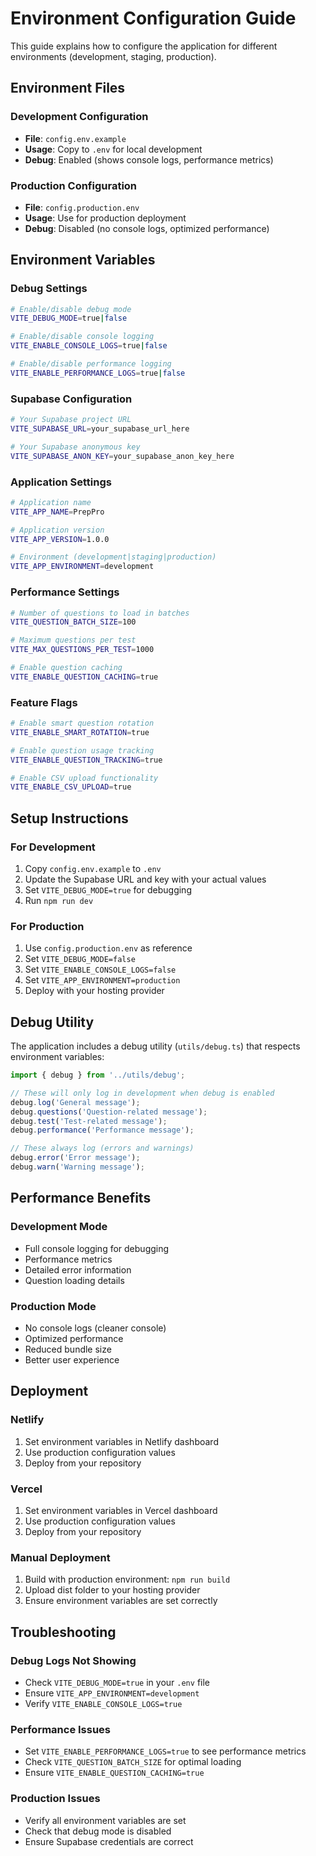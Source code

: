 # Environment Configuration Guide

This guide explains how to configure the application for different environments (development, staging, production).

## Environment Files

### Development Configuration
- **File**: `config.env.example`
- **Usage**: Copy to `.env` for local development
- **Debug**: Enabled (shows console logs, performance metrics)

### Production Configuration
- **File**: `config.production.env`
- **Usage**: Use for production deployment
- **Debug**: Disabled (no console logs, optimized performance)

## Environment Variables

### Debug Settings
```bash
# Enable/disable debug mode
VITE_DEBUG_MODE=true|false

# Enable/disable console logging
VITE_ENABLE_CONSOLE_LOGS=true|false

# Enable/disable performance logging
VITE_ENABLE_PERFORMANCE_LOGS=true|false
```

### Supabase Configuration
```bash
# Your Supabase project URL
VITE_SUPABASE_URL=your_supabase_url_here

# Your Supabase anonymous key
VITE_SUPABASE_ANON_KEY=your_supabase_anon_key_here
```

### Application Settings
```bash
# Application name
VITE_APP_NAME=PrepPro

# Application version
VITE_APP_VERSION=1.0.0

# Environment (development|staging|production)
VITE_APP_ENVIRONMENT=development
```

### Performance Settings
```bash
# Number of questions to load in batches
VITE_QUESTION_BATCH_SIZE=100

# Maximum questions per test
VITE_MAX_QUESTIONS_PER_TEST=1000

# Enable question caching
VITE_ENABLE_QUESTION_CACHING=true
```

### Feature Flags
```bash
# Enable smart question rotation
VITE_ENABLE_SMART_ROTATION=true

# Enable question usage tracking
VITE_ENABLE_QUESTION_TRACKING=true

# Enable CSV upload functionality
VITE_ENABLE_CSV_UPLOAD=true
```

## Setup Instructions

### For Development
1. Copy `config.env.example` to `.env`
2. Update the Supabase URL and key with your actual values
3. Set `VITE_DEBUG_MODE=true` for debugging
4. Run `npm run dev`

### For Production
1. Use `config.production.env` as reference
2. Set `VITE_DEBUG_MODE=false`
3. Set `VITE_ENABLE_CONSOLE_LOGS=false`
4. Set `VITE_APP_ENVIRONMENT=production`
5. Deploy with your hosting provider

## Debug Utility

The application includes a debug utility (`utils/debug.ts`) that respects environment variables:

```typescript
import { debug } from '../utils/debug';

// These will only log in development when debug is enabled
debug.log('General message');
debug.questions('Question-related message');
debug.test('Test-related message');
debug.performance('Performance message');

// These always log (errors and warnings)
debug.error('Error message');
debug.warn('Warning message');
```

## Performance Benefits

### Development Mode
- Full console logging for debugging
- Performance metrics
- Detailed error information
- Question loading details

### Production Mode
- No console logs (cleaner console)
- Optimized performance
- Reduced bundle size
- Better user experience

## Deployment

### Netlify
1. Set environment variables in Netlify dashboard
2. Use production configuration values
3. Deploy from your repository

### Vercel
1. Set environment variables in Vercel dashboard
2. Use production configuration values
3. Deploy from your repository

### Manual Deployment
1. Build with production environment: `npm run build`
2. Upload dist folder to your hosting provider
3. Ensure environment variables are set correctly

## Troubleshooting

### Debug Logs Not Showing
- Check `VITE_DEBUG_MODE=true` in your `.env` file
- Ensure `VITE_APP_ENVIRONMENT=development`
- Verify `VITE_ENABLE_CONSOLE_LOGS=true`

### Performance Issues
- Set `VITE_ENABLE_PERFORMANCE_LOGS=true` to see performance metrics
- Check `VITE_QUESTION_BATCH_SIZE` for optimal loading
- Ensure `VITE_ENABLE_QUESTION_CACHING=true`

### Production Issues
- Verify all environment variables are set
- Check that debug mode is disabled
- Ensure Supabase credentials are correct
